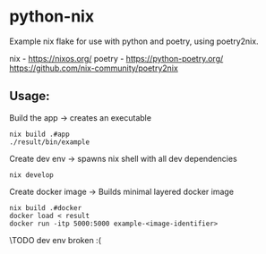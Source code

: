 # python-nix

Example nix flake for use with python and poetry, using poetry2nix.

nix - https://nixos.org/
poetry - https://python-poetry.org/
https://github.com/nix-community/poetry2nix

## Usage:

Build the app -> creates an executable
```
nix build .#app
./result/bin/example
```

Create dev env -> spawns nix shell with all dev dependencies
```
nix develop
```

Create docker image -> Builds minimal layered docker image
```
nix build .#docker
docker load < result
docker run -itp 5000:5000 example-<image-identifier>
```

\\TODO
dev env broken :(
